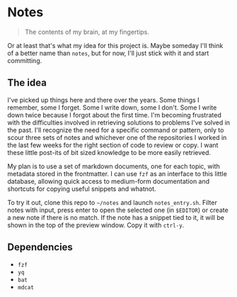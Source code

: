 # Notes

> The contents of my brain, at my fingertips.

Or at least that's what my idea for this project is. Maybe someday I'll think
of a better name than `notes`, but for now, I'll just stick with it and start
committing.

## The idea

I've picked up things here and there over the years. Some things I remember,
some I forget. Some I write down, some I don't. Some I write down twice because
I forgot about the first time. I'm becoming frustrated with the difficulties
involved in retrieving solutions to problems I've solved in the past. I'll
recognize the need for a specific command or pattern, only to scour three sets
of notes and whichever one of the repositories I worked in the last few weeks
for the right section of code to review or copy. I want these little post-its
of bit sized knowledge to be more easily retrieved.

My plan is to use a set of markdown documents, one for each topic, with
metadata stored in the frontmatter. I can use `fzf` as an interface to this
little database, allowing quick access to medium-form documentation and
shortcuts for copying useful snippets and whatnot.

To try it out, clone this repo to `~/notes` and launch `notes_entry.sh`. Filter
notes with input, press enter to open the selected one (in `$EDITOR`) or create
a new note if there is no match. If the note has a snippet tied to it, it will
be shown in the top of the preview window. Copy it with `ctrl-y`.

## Dependencies

- `fzf`
- `yq`
- `bat`
- `mdcat`
